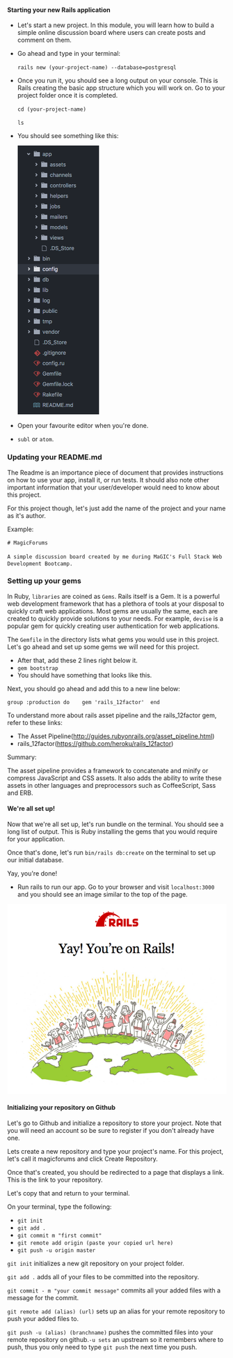 #### Starting your new Rails application

- Let's start a new project. In this module, you will learn how to build a simple online discussion board where users can create posts and comment on them.

- Go ahead and type in your terminal:

  `rails new (your-project-name) --database=postgresql`

- Once you run it, you should see a long output on your console. This is Rails creating the basic app structure which you will work on. Go to your project folder once it is completed.

  `cd (your-project-name)`

  `ls`

- You should see something like this:

  ![Rails Tree](images/rails_tree.png)

- Open your favourite editor when you're done.

- `subl` or `atom`.

### Updating your README.md

The Readme is an importance piece of document that provides instructions on how to use your app, install it, or run tests. It should also note other important information that your user/developer would need to know about this project.

For this project though, let's just add the name of the project and your name as it's author.

Example:

```
# MagicForums

A simple discussion board created by me during MaGIC's Full Stack Web Development Bootcamp.
```

### Setting up your gems

In Ruby, `libraries` are coined as `Gems`. Rails itself is a Gem. It is a powerful web development framework that has a plethora of tools at your disposal to quickly craft web applications. Most gems are usually the same, each are created to quickly provide solutions to your needs. For example, `devise` is a popular gem for quickly creating user authentication for web applications.

The `Gemfile` in the directory lists what gems you would use in this project. Let's go ahead and set up some gems we will need for this project.

- After that, add these 2 lines right below it.
- `gem bootstrap`
- You should have something that looks like this.

Next, you should go ahead and add this to a new line below:

  ```
  group :production do    gem 'rails_12factor'  end
  ```

To understand more about rails asset pipeline and the rails_12factor gem, refer to these links:
- The Asset Pipeline(http://guides.rubyonrails.org/asset_pipeline.html)
- rails_12factor(https://github.com/heroku/rails_12factor)

Summary:

The asset pipeline provides a framework to concatenate and minify or compress JavaScript and CSS assets. It also adds the ability to write these assets in other languages and pre­processors such as CoffeeScript, Sass and ERB.

#### We're all set up!

Now that we're all set up, let's run bundle on the terminal. You should see a long list of output. This is Ruby installing the gems that you would require for your application.

Once that's done, let's run `bin/rails db:create` on the terminal to set up our initial database.

Yay, you're done!

- Run rails to run our app. Go to your browser and visit `localhost:3000` and you should see an image similar to the top of the page.

![Yay](images/yay.png)


#### Initializing your repository on Github

Let's go to Github and initialize a repository to store your project. Note that you will need an account so be sure to register if you don't already have one.

Lets create a new repository and type your project's name. For this project, let's call it magicforums and click Create Repository.

Once that's created, you should be redirected to a page that displays a link. This is the link to your repository.

Let's copy that and return to your terminal.

On your terminal, type the following:
- `git init`
- `git add .`
- `git commit ­m "first commit"`
- `git remote add origin (paste your copied url here)`
- `git push ­-u origin master`

`git init` initializes a new git repository on your project folder.

`git add .` adds all of your files to be committed into the repository.

`git commit - m "your commit message"` commits all your added files with a message for the commit.

`git remote add (alias) (url)` sets up an alias for your remote repository to push your added files to.

`git push ­-u (alias) (branch­name)` pushes the committed files into your remote repository on github.`-u sets` an upstream so it remembers where to push, thus you only need to type `git push` the next time you push.
